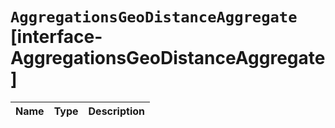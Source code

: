 # `AggregationsGeoDistanceAggregate` [interface-AggregationsGeoDistanceAggregate]

| Name | Type | Description |
| - | - | - |

